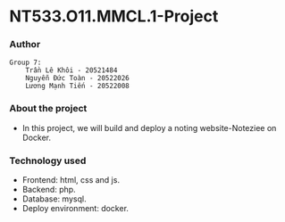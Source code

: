 # NT533.O11.MMCL.1-Project
### Author
    Group 7:
        Trần Lê Khôi - 20521484
        Nguyễn Đức Toàn - 20522026
        Lương Mạnh Tiến - 20522008
### About the project
- In this project, we will build and deploy a noting website-Noteziee on Docker.
### Technology used
- Frontend: html, css and js.
- Backend: php.
- Database: mysql.
- Deploy environment: docker.